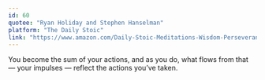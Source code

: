 ```yaml
---
id: 60
quotee: "Ryan Holiday and Stephen Hanselman"
platform: "The Daily Stoic"
link: "https://www.amazon.com/Daily-Stoic-Meditations-Wisdom-Perseverance/dp/0735211736?tag=ryanholnet-20"
---
```


You become the sum of your actions, and as you do, what flows from that — your impulses — reflect the actions you’ve taken.
